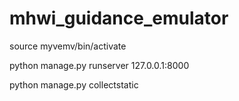 # mhwi_guidance_emulator

source myvemv/bin/activate

python manage.py runserver 127.0.0.1:8000

python manage.py collectstatic